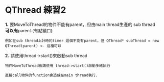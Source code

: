 # QThread 練習2

**1.** 要MoveToThread的物件不能有parent，但由main thread生產的 sub thread **可以有**parent.(有點繞口)

    例如在sub thread上計時的timer 這個不能有parent，但 QThread* subThread = new QThread(parent) <- 這種可以

**2.** 請使用thread->start()來啟動sub thread

    物件MoveToThread後請使用 thread->start()啟動多緒執行

    直接call物件的function會造成在main thread執行.

